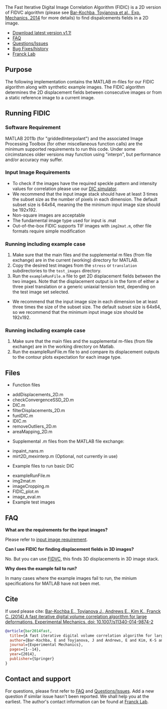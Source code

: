 The Fast Iterative Digital Image Correlation Algorithm (FIDIC) is a 2D version of FIDVC algorithm (please see [Bar-Kochba, Toyjanova et al., Exp. Mechanics, 2014](http://link.springer.com/article/10.1007/s11340-014-9874-2?sa_campaign=email/event/articleAuthor/onlineFirst) for more details) to find dispalcements fields in a 2D image. 

* [Download latest version v1.1!](https://github.com/FranckLab/FIDIC/releases)
* [FAQ](https://github.com/FranckLab/FIDIC/blob/master/README.md#faq)
* [Questions/Issues](https://github.com/FranckLab/FIDIC/issues)
* [Bug Fixes/history](https://github.com/FranckLab/FIDIC/wiki/Bug-Fixes!)
* [Franck Lab](http://franck.engin.brown.edu)
 
## Purpose
The following implementation contains the MATLAB m-files for our FIDIC algorithm along with synthetic example images. The FIDIC algorithm determines the 2D displacement fields between consecutive images or from a static reference image to a current image. 

## Running FIDIC

### Software Requirement
MATLAB 2011b (for "griddedInterpolant") and the associated Image Processing Toolbox (for other miscellaneous function calls) are the minimum supported requirements to run this code.  Under some circimstances older versions may function using "interpn", but performance and/or accuracy may suffer.

### Input Image Requirements
* To check if the images have the required speckle pattern and intensity values for correlation please use our [DIC simulator](https://github.com/FranckLab/DIC-Simulator).
* We recommend that the input image stack  should have at least 3 times the subset size as the number of pixels in each dimension. The default subset size is 64x64, meaning the the minimum input image size should be 192x192.
* Non-square images are acceptable
* The fundamental image type used for input is .mat
* Out-of-the-box FIDIC supports TIF images with `img2mat.m`, other file formats require simple modification

### Running including example case
1. Make sure that the main files and the supplemental m files (from file exchange) are in the current (working) directory for MATLAB. 
2. Copy the desired test images from the `stress` or `translation` subdirectories to the `test_images` directory.
3. Run the `exampleRunFile.m` file to get 2D displacement fields between the two images. Note that the displacement output is in the form of either a three pixel translation or a generic uniaxial tension test, depending on the test image set selected.
* We recommend that the input image size in each dimension be at least three times the size of the subset size. The default subset size is 64x64, so we recommend that the minimum input image size should be 192x192.

### Running including example case
1. Make sure that the main files and the supplemental m-files (from file exchange) are in the working directory on Matlab. 
2. Run the exampleRunFile.m file to and compare its displacement outputs to the contour plots expectation for each image type.

## Files
* Function files
 - addDisplacements_2D.m
 - checkConvergenceSSD_2D.m
 - DIC.m
 - filterDisplacements_2D.m
 - funIDIC.m
 - IDIC.m
 - removeOutliers_2D.m
 - areaMapping_2D.m

* Supplemental .m files from the MATLAB file exchange:
 - inpaint_nans.m
 - mirt2D_mexinterp.m  (Optional, not currently in use)

* Example files to run basic DIC
 - exampleRunFile.m
 - img2mat.m
 - imageCropping.m
 - FIDIC_plot.m
 - image_eval.m
 - Example test images

## FAQ

**What are the requirements for the input images?**

Please refer to [input image requirement](https://github.com/FranckLab/FIDIC#input-image-requirements).

**Can I use FIDIC for finding displacement fields in 3D images?**

No. But you can use [FIDVC](https://github.com/FranckLab/FIDVC), this finds 3D displacements in 3D image stack.

**Why does the example fail to run?**

In many cases where the example images fail to run, the minium specifications for MATLAB have not been met.

## Cite
If used please cite:
[Bar-Kochba E., Toyjanova J., Andrews E., Kim K., Franck C. (2014) A fast iterative digital volume correlation algorithm for large deformations. Experimental Mechanics. doi: 10.1007/s11340-014-9874-2](http://link.springer.com/article/10.1007/s11340-014-9874-2?sa_campaign=email/event/articleAuthor/onlineFirst)

```bibtex
@article{bar2014fast,
  title={A fast iterative digital volume correlation algorithm for large deformations},
  author={Bar-Kochba, E and Toyjanova, J and Andrews, E and Kim, K-S and Franck, C},
  journal={Experimental Mechanics},
  pages={1--14},
  year={2014},
  publisher={Springer}
}
```

## Contact and support
For questions, please first refer to [FAQ](https://github.com/FranckLab/FIDIC#faq) and [Questions/Issues](https://github.com/FranckLab/FIDIC/issues). Add a new question if similar issue hasn't been reported. We shall help you at the earliest. The author's contact information can be found at [Franck Lab](http://franck.engin.brown.edu).
